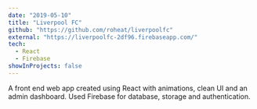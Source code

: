```yaml
---
date: "2019-05-10"
title: "Liverpool FC"
github: "https://github.com/roheat/liverpoolfc"
external: "https://liverpoolfc-2df96.firebaseapp.com/"
tech:
  - React
  - Firebase
showInProjects: false
---
```


A front end web app created using React with animations, clean UI and an admin dashboard. Used Firebase for database, storage and authentication.
